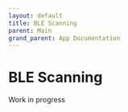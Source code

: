 ```yaml
---
layout: default
title: BLE Scanning
parent: Main
grand_parent: App Documentation
---
```


# BLE Scanning

Work in progress

